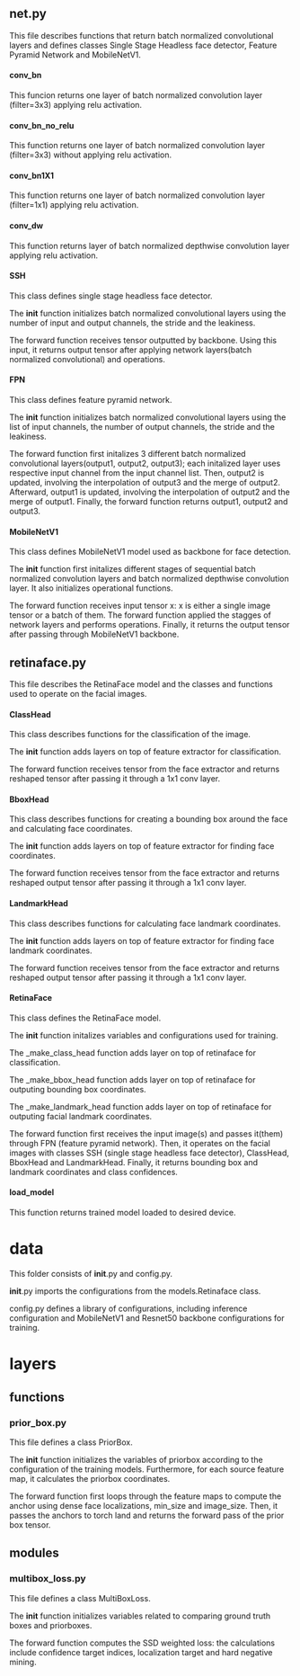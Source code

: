 ## net.py
This file describes functions that return batch normalized convolutional layers and defines classes Single Stage Headless face detector, Feature Pyramid Network and MobileNetV1.
#### conv_bn
This funcion returns one layer of batch normalized convolution layer (filter=3x3) applying relu activation.
#### conv_bn_no_relu
This function returns one layer of batch normalized convolution layer (filter=3x3) without applying relu activation.
#### conv_bn1X1
This function returns one layer of batch normalized convolution layer (filter=1x1) applying relu activation.
#### conv_dw
This function returns layer of batch normalized depthwise convolution layer applying relu activation.
#### SSH
This class defines single stage headless face detector.

The __init__ function initializes batch normalized convolutional layers using the number of input and output channels, the stride and the leakiness.

The forward function receives tensor outputted by backbone. Using this input, it returns output tensor after applying network layers(batch normalized convolutional) and operations.
#### FPN
This class defines feature pyramid network.

The __init__ function initializes batch normalized convolutional layers using the list of input channels, the number of output channels, the stride and the leakiness.

The forward function first initalizes 3 different batch normalized convolutional layers(output1, output2, output3); each initalized layer uses respective input channel from the input channel list. Then, output2 is updated, involving the interpolation of output3 and the merge of output2. Afterward, output1 is updated, involving the interpolation of output2 and the merge of output1. Finally, the forward function returns output1, output2 and output3.
#### MobileNetV1
This class defines MobileNetV1 model used as backbone for face detection.

The __init__ function first initalizes different stages of sequential batch normalized convolution layers and batch normalized depthwise convolution layer. It also initializes operational functions.

The forward function receives input tensor x: x is either a single image tensor or a batch of them. The forward function applied the stagges of network layers and performs operations. Finally, it returns the output tensor after passing through MobileNetV1 backbone.
## retinaface.py
This file describes the RetinaFace model and the classes and functions used to operate on the facial images.

#### ClassHead
This class describes functions for the classification of the image.

The __init__ function adds layers on top of feature extractor for classification.

The forward function receives tensor from the face extractor and returns reshaped tensor after passing it through a 1x1 conv layer.
#### BboxHead
This class describes functions for creating a bounding box around the face and calculating face coordinates.

The __init__ function adds layers on top of feature extractor for finding face coordinates.

The forward function receives tensor from the face extractor and returns reshaped output tensor after passing it through a 1x1 conv layer.
#### LandmarkHead
This class describes functions for calculating face landmark coordinates.

The __init__ function adds layers on top of feature extractor for finding face landmark coordinates.

The forward function receives tensor from the face extractor and returns reshaped output tensor after passing it through a 1x1 conv layer.
#### RetinaFace
This class defines the RetinaFace model.

The __init__ function initalizes variables and configurations used for training.

The _make_class_head function adds layer on top of retinaface for classification.

The _make_bbox_head function adds layer on top of retinaface for outputing bounding box coordinates.

The _make_landmark_head function adds layer on top of retinaface for outputing facial landmark coordinates.

The forward function first receives the input image(s) and passes it(them) through FPN (feature pyramid network). Then, it operates on the facial images with classes SSH (single stage headless face detector), ClassHead, BboxHead and LandmarkHead. Finally, it returns bounding box and landmark coordinates and class confidences.

#### load_model
This function returns trained model loaded to desired device.

# data
This folder consists of __init__.py and config.py. 

__init__.py imports the configurations from the models.Retinaface class. 

config.py defines a library of configurations, including inference configuration and MobileNetV1 and Resnet50 backbone configurations for training.

# layers

## functions
### prior_box.py
This file defines a class PriorBox. 

The __init__ function initializes the variables of priorbox according to the configuration of the training models. Furthermore, for each source feature map, it calculates the priorbox coordinates.

The forward function first loops through the feature maps to compute the anchor using dense face localizations, min_size and image_size. Then, it passes the anchors to torch land and returns the forward pass of the prior box tensor.

## modules
### multibox_loss.py
This file defines a class MultiBoxLoss. 

The __init__ function initializes variables related to comparing ground truth boxes and priorboxes.

The forward function computes the SSD weighted loss: the calculations include confidence target indices, localization target and hard negative mining. 

